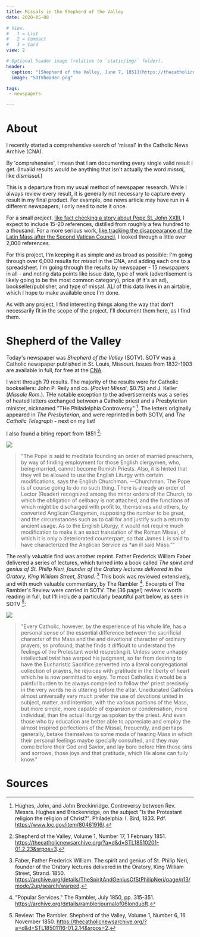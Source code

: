 ```yaml
---
title: Missals in the Shepherd of the Valley
date: 2020-05-08

# View.
#   1 = List
#   2 = Compact
#   3 = Card
view: 2

# Optional header image (relative to `static/img/` folder).
header:  
  caption: "[Shepherd of the Valley, June 7, 1851](https://thecatholicnewsarchive.org/?a=d&d=STL18510607-01.2.28.6&srpos=6)"
  image: "SOTVheader.png"

tags:
 - newspapers

---
```


# About 

I recently started a comprehensive search of 'missal' in the Catholic News Archive (CNA). 

By 'comprehensive', I mean that I am documenting every single valid result I get. (Invalid results would be anything that isn't actually the word _missal_, like _dismissal_.) 

This is a departure from my usual method of newspaper research. While I always review every result, it is generally not necessary to capture every result in my final product. For example, one news article may have run in 4 different newspapers; I only need to note it once. 

For a small project, [like fact checking a story about Pope St. John XXIII](https://sharonkabel.com/post/windows/), I expect to include 15-20 references, distilled from roughly a few hundred to a thousand. For a more serious work, [like tracking the disappearance of the Latin Mass after the Second Vatican Council](https://onepeterfive.com/not-authorized-death-mass/), I looked through a little over 2,000 references. 

For this project, I'm keeping it as simple and as broad as possible: I'm going through over 6,000 results for _missal_ in the CNA, and adding each one to a spreadsheet. I'm going through the results by newspaper - 15 newspapers in all - and noting data points like issue date, type of work (advertisement is likely going to be the most common category), price (if it's an ad), bookseller/publisher, and type of missal. ALl of this data lives in an airtable, which I hope to make available once I'm done.

As with any project, I find interesting things along the way that don't necessarily fit in the scope of the project. I'll document them here, as I find them. 

# Shepherd of the Valley

Today's newspaper was _Shepherd of the Valley_ (SOTV). SOTV was a Catholic newspaper published in St. Louis, Missouri. Issues from 1832-1903 are available in full, for free at the [CNA](https://thecatholicnewsarchive.org/?a=cl&cl=CL1&sp=STL&e=-------en-20--1--txt-txIN-------). 

I went through 79 results. The majority of the results were for Catholic booksellers: John P. Reily and co. (_Pocket Missal_, $0.75) and J. Keller (_Missale Rom._). THe notable exception to the advertisements was a series of heated letters exchanged between a Catholic priest and a Presbyterian minister, nicknamed "THe Philadelphia Controversy" [^1]. The letters originally appeared in _The Presbyterian_, and were reprinted in both SOTV, and _The Catholic Telegraph_ - next on my list! 

I also found a biting report from 1851 [^2]: 

![](/uploads/missalSOTV/SOTV1851.png)
> "The Pope is said to meditate founding an order of married preachers, by way of finding employment for those English clergymen, who, being married, cannot become Romish Priests. Also, it is hinted that they will be allowed to use the English Liturgy with certain modifications, says the English Churchman. —Churchman. The Pope is of course going to do no such thing. There is already an order of Lector (Reader) recognized among the minor orders of the Church, to which the obligation of celibacy is not attached, and the functions of which might be discharged with profit to, themselves and others, by converted Anglican Clergymen, supposing the number to be great, and the circumstances such as to call for and justify such a return to ancient usage. As to the English Liturgy, it would not require much modification to make it an exact translation of the Roman Missal, of which it is only a deteriorated counterpart, so that James I. is said to have characterized the Anglican Service as *an ill said Mass.”"

The really valuable find was another reprint. Father Frederick William Faber delivered a series of lectures, which turned into a book called _The spirit and genius of St. Philip Neri, founder of the Oratory lectures delivered in the Oratory, King William Street, Strand_. [^3] This book was reviewed extensively, and with much valuable commentary, by The Rambler [^4]. Excerpts of The Rambler's Review were carried in SOTV. The (36 page!) review is worth reading in full, but I'll include a particularly beautiful part below, as seen in SOTV [^5]: 

![](/uploads/missalSOTV/SOTV1850.png)
> "Every Catholic, however, by the experience of his whole life, has a personal sense of the essential difference between the sacrificial character of the Mass and the and devotional character of ordinary prayers, so profound, that he finds it difficult to understand the feelings of the Protestant world respecting it. Unless some unhappy intellectual twist has warped his judgment, so far from desiring to have the Eucharistic Sacrifice perverted into a literal congregational collection of prayers, he rejoices with gratitude in the liberty of heart which he is now permitted to enjoy. To most Catholics it would be a painful burden to be always compelled to follow the' priest precisely in the very words he is uttering before the altar. Uneducated Catholics almost universally very much prefer the use of devotions united in subject, matter, and intention, with the various portions of the Mass, but more simple, more capable of expansion or condensation, more individual, than the actual liturgy as spoken by the priest. And even those who by education are better able to appreciate and employ the almost inspired perfections of the Missal, frequently, and perhaps generally, betake themselves to some mode of hearing Mass in which their personal feelings maybe specially consulted, and they may come before their God and Savior, and lay bare before Him those sins and sorrows, those joys and that gratitude, which He alone can fully know."

# Sources 
[^1]: Hughes, John, and John Breckinridge. Controversy between Rev. Messrs. Hughes and Breckenridge, on the subject "Is the Protestant religion the religion of Christ?". Philadelphia: I. Bird, 1833. Pdf. https://www.loc.gov/item/80461916/.
[^2]: Shepherd of the Valley, Volume 1, Number 17, 1 February 1851. https://thecatholicnewsarchive.org/?a=d&d=STL18510201-01.2.23&srpos=3.
[^3]: Faber, Father Frederick William. The spirit and genius of St. Philip Neri, founder of the Oratory lectures delivered in the Oratory, King William Street, Strand. 1850. https://archive.org/details/TheSpiritAndGeniusOfStPhilipNeri/page/n13/mode/2up/search/warped.
[^4]: "Popular Services." The Rambler, July 1850, pp. 315-351. https://archive.org/details/ramblerjournalof06londuoft.
[^5]: Review: The Rambler. Shepherd of the Valley, Volume 1, Number 6, 16 November 1850. https://thecatholicnewsarchive.org/?a=d&d=STL18501116-01.2.14&srpos=2.
